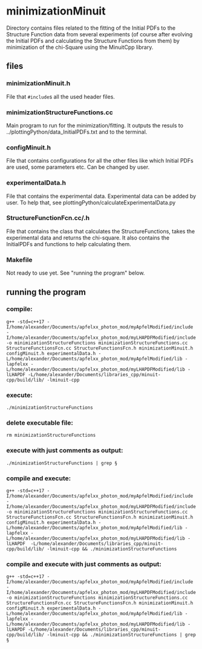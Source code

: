 # minimizationMinuit
Directory contains files related to the fitting of the Initial PDFs to the Structure Function data from several experiments (of course after evolving the Initial PDFs and calculating the Structure Functions from them) by minimization of the chi-Square using the MinuitCpp library. 

## files
### minimizationMinuit.h
File that `#include`s all the used header files.

### minimizationStructureFunctions.cc 
Main program to run for the minimization/fitting. It outputs the resuls to ../plottingPython/data_InitialPDFs.txt and to the terminal.

### configMinuit.h
File that contains configurations for all the other files like which Initial PDFs are used, some parameters etc. Can be changed by user.

### experimentalData.h
File that contains the experimental data. Experimental data can be added by user. To help that, see plottingPython/calculateExperimentalData.py

### StructureFunctionFcn.cc/.h
File that contains the class that calculates the StructureFunctions, takes the experimental data and returns the chi-square. It also contains the InitialPDFs and functions to help calculating them.

### Makefile
Not ready to use yet. See "running the program" below.

## running the program 
### compile:
```g++ -std=c++17 -I/home/alexander/Documents/apfelxx_photon_mod/myApfelModified/include -I/home/alexander/Documents/apfelxx_photon_mod/myLHAPDFModified/include -o minimizationStructureFunctions minimizationStructureFunctions.cc StructureFunctionsFcn.cc StructureFunctionsFcn.h minimizationMinuit.h configMinuit.h experimentalData.h -L/home/alexander/Documents/apfelxx_photon_mod/myApfelModified/lib -lapfelxx -L/home/alexander/Documents/apfelxx_photon_mod/myLHAPDFModified/lib -lLHAPDF -L/home/alexander/Documents/libraries_cpp/minuit-cpp/build/lib/ -lminuit-cpp```

### execute:
```./minimizationStructureFunctions```

### delete executable file:
```rm minimizationStructureFunctions```

### execute with just comments as output:
```./minimizationStructureFunctions | grep §```

### compile and execute:
```g++ -std=c++17 -I/home/alexander/Documents/apfelxx_photon_mod/myApfelModified/include -I/home/alexander/Documents/apfelxx_photon_mod/myLHAPDFModified/include -o minimizationStructureFunctions minimizationStructureFunctions.cc StructureFunctionsFcn.cc StructureFunctionsFcn.h minimizationMinuit.h configMinuit.h experimentalData.h -L/home/alexander/Documents/apfelxx_photon_mod/myApfelModified/lib -lapfelxx -L/home/alexander/Documents/apfelxx_photon_mod/myLHAPDFModified/lib -lLHAPDF  -L/home/alexander/Documents/libraries_cpp/minuit-cpp/build/lib/ -lminuit-cpp && ./minimizationStructureFunctions```

### compile and execute with just comments as output:
```g++ -std=c++17 -I/home/alexander/Documents/apfelxx_photon_mod/myApfelModified/include -I/home/alexander/Documents/apfelxx_photon_mod/myLHAPDFModified/include -o minimizationStructureFunctions minimizationStructureFunctions.cc StructureFunctionsFcn.cc StructureFunctionsFcn.h minimizationMinuit.h configMinuit.h experimentalData.h -L/home/alexander/Documents/apfelxx_photon_mod/myApfelModified/lib -lapfelxx -L/home/alexander/Documents/apfelxx_photon_mod/myLHAPDFModified/lib -lLHAPDF -L/home/alexander/Documents/libraries_cpp/minuit-cpp/build/lib/ -lminuit-cpp && ./minimizationStructureFunctions | grep §```
